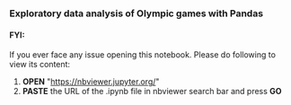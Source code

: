 ### Exploratory data analysis of Olympic games with Pandas

#### FYI:
If you ever face any issue opening this notebook. Please do following to view its content:
1. <b>OPEN</b> "https://nbviewer.jupyter.org/"
2. <b>PASTE</b> the URL of the .ipynb file in nbviewer search bar and press <b>GO</b>
